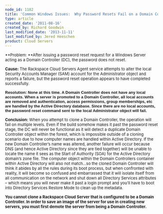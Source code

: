 ```yaml
---
node_id: 1182
title: 'Common Windows Issues:  Why Password Resets Fail on a Domain Controller'
type: article
created_date: '2011-08-16'
created_by: Richard Goodwin
last_modified_date: '2013-11-11'
last_modified_by: Jered Heeschen
product: Cloud Servers
---
```


<span style="font-size: small;">**Problem:  **After issuing a password
reset request for a Windows Server acting as a Domain Controller (DC),
the password does not reset.</span>

<span style="font-size: small;">**Cause:**  The Rackspace Cloud Servers
Agent service attempts to alter the local Security Accounts Manager
(SAM) account for the Administrator object and reports a failure, but
the password reset operation appears to have completed
successfully.</span>

<span style="font-size: small;">**<span
style="font-family: Arial, Helvetica, sans-serif;">Resolution:  None at
this time.  A Domain Controller does not have any local accounts.  When
a server is promoted to a Domain Controller, all local accounts are
removed and authentication, access permissions, group memberships, etc
are handled by the Active Directory database.  Since there are no local
accounts, the password reset command sent to the local Administrator
object will fail.  </span>**</span>

<span style="font-size: small;">**Conclusion:**  When you attempt to
clone a Domain Controller, the operation will fail on multiple levels.
Even if the build somehow makes it past the password reset stage, the DC
will never be functional as it will detect a duplicate Domain Controller
object within the forest, which is impossible outside of a cloning
scenario due to how computer names are handled within Active Directory.
 If the new Domain Controller&rsquo;s name was altered, another failure will
occur because DNS (and hence Active Directory since they are tied
together) will be unable to locate the name it sees as the Start of
Authority (SOA) for the Active Directory domain&rsquo;s zone file.  The
computer object within the Domain Controllers container within Active
Directory will also not match&mldr;so the cloned Domain Controller will think
it abides by all the rules during its boot process, but when confronted
with reality, it will become so confused and embarrassed that it will
isolate itself from all communication on the network and shut down all
Directory Services attributes &ndash; which means you will never make it past
a login prompt and you&rsquo;ll have to boot into Directory Services Restore
Mode to clean up the metadata.</span>

<span style="font-size: small;">**You cannot clone a Rackspace Cloud
Server that is configured to be a Domain Controller.  In order to save
an image of the server for use in creating new servers, you must first
demote the server from being a Domain Controller.**</span>




